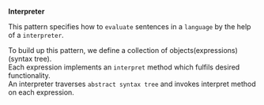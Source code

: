 **Interpreter**

This pattern specifies how to `evaluate` sentences in a `language` by the help of a `interpreter`.

To build up this pattern, we define a collection of objects(expressions)(syntax tree).  
Each expression implements an `interpret` method which fulfils desired functionality.  
An interpreter traverses `abstract syntax tree` and invokes interpret method on each expression.

